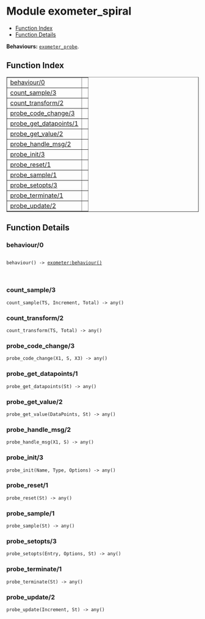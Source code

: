 

# Module exometer_spiral #
* [Function Index](#index)
* [Function Details](#functions)

__Behaviours:__ [`exometer_probe`](exometer_probe.md).

<a name="index"></a>

## Function Index ##


<table width="100%" border="1" cellspacing="0" cellpadding="2" summary="function index"><tr><td valign="top"><a href="#behaviour-0">behaviour/0</a></td><td></td></tr><tr><td valign="top"><a href="#count_sample-3">count_sample/3</a></td><td></td></tr><tr><td valign="top"><a href="#count_transform-2">count_transform/2</a></td><td></td></tr><tr><td valign="top"><a href="#probe_code_change-3">probe_code_change/3</a></td><td></td></tr><tr><td valign="top"><a href="#probe_get_datapoints-1">probe_get_datapoints/1</a></td><td></td></tr><tr><td valign="top"><a href="#probe_get_value-2">probe_get_value/2</a></td><td></td></tr><tr><td valign="top"><a href="#probe_handle_msg-2">probe_handle_msg/2</a></td><td></td></tr><tr><td valign="top"><a href="#probe_init-3">probe_init/3</a></td><td></td></tr><tr><td valign="top"><a href="#probe_reset-1">probe_reset/1</a></td><td></td></tr><tr><td valign="top"><a href="#probe_sample-1">probe_sample/1</a></td><td></td></tr><tr><td valign="top"><a href="#probe_setopts-3">probe_setopts/3</a></td><td></td></tr><tr><td valign="top"><a href="#probe_terminate-1">probe_terminate/1</a></td><td></td></tr><tr><td valign="top"><a href="#probe_update-2">probe_update/2</a></td><td></td></tr></table>


<a name="functions"></a>

## Function Details ##

<a name="behaviour-0"></a>

### behaviour/0 ###

<pre><code>
behaviour() -&gt; <a href="exometer.md#type-behaviour">exometer:behaviour()</a>
</code></pre>
<br />

<a name="count_sample-3"></a>

### count_sample/3 ###

`count_sample(TS, Increment, Total) -> any()`

<a name="count_transform-2"></a>

### count_transform/2 ###

`count_transform(TS, Total) -> any()`

<a name="probe_code_change-3"></a>

### probe_code_change/3 ###

`probe_code_change(X1, S, X3) -> any()`

<a name="probe_get_datapoints-1"></a>

### probe_get_datapoints/1 ###

`probe_get_datapoints(St) -> any()`

<a name="probe_get_value-2"></a>

### probe_get_value/2 ###

`probe_get_value(DataPoints, St) -> any()`

<a name="probe_handle_msg-2"></a>

### probe_handle_msg/2 ###

`probe_handle_msg(X1, S) -> any()`

<a name="probe_init-3"></a>

### probe_init/3 ###

`probe_init(Name, Type, Options) -> any()`

<a name="probe_reset-1"></a>

### probe_reset/1 ###

`probe_reset(St) -> any()`

<a name="probe_sample-1"></a>

### probe_sample/1 ###

`probe_sample(St) -> any()`

<a name="probe_setopts-3"></a>

### probe_setopts/3 ###

`probe_setopts(Entry, Options, St) -> any()`

<a name="probe_terminate-1"></a>

### probe_terminate/1 ###

`probe_terminate(St) -> any()`

<a name="probe_update-2"></a>

### probe_update/2 ###

`probe_update(Increment, St) -> any()`

